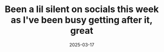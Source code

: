 ---
layout: post
title: "Been a lil silent on socials this week as I've been busy getting after it, great"
date: 2025-03-17
city: "Revelstoke"
country: "Canada"
continent: "North America"
latitude: 50.9981
longitude: -118.1957
cafe_name: "The Modern Bakeshop & Cafe"
rating: 
notes: "Been a lil silent on socials this week as I've been busy getting after it, great stop on the in revelstoke, @dosecoffeerevelstoke fantastic sammmiches, and it turns into a stellar Italian spot at night."
image_url: "/media/posts/202503/485210521_18501298204001623_7592888767024126389_n_17925660777029027.jpg"
images:
  - "/media/posts/202503/485210521_18501298204001623_7592888767024126389_n_17925660777029027.jpg"
  - "/media/posts/202503/484876113_18501298222001623_8836760267815364827_n_17994318083619558.jpg"
  - "/media/posts/202503/485302147_18501298234001623_3979916000352302521_n_18485891326047123.jpg"
  - "/media/posts/202503/484835429_18501298246001623_4581608212416843142_n_17883578769143457.jpg"
  - "/media/posts/202503/485155221_18501298258001623_1848773815970121205_n_18079027345729413.jpg"
  - "/media/posts/202503/484963922_18501298270001623_234223915109325872_n_18063326239789420.jpg"
instagram_url: ""
---